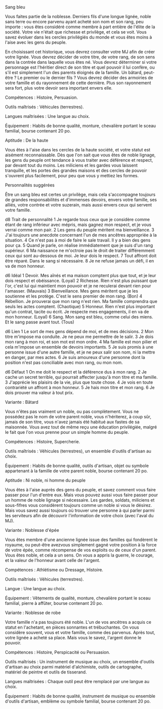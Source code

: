 


Sang bleu

Vous faites partie de la noblesse. Derniers fils d'une longue lignée, noble sans terre ou encore parvenu ayant acheté son nom et son rang, peu importe : vous êtes considéré comme membre à part entière de l'élite de la société. Votre vie n'était que richesse et privilège, et cela se voit. Vous savez évoluer dans les cercles privilégiés du monde et vous êtes moins à l'aise avec les gens du peuple.

En choisissant cet historique, vous devrez consulter votre MJ afin de créer votre lignée. Vous devrez décider de votre titre, de votre rang, de son sens dans la contrée dans laquelle vous êtes né. Vous devrez déterminer si votre personnage est l'héritier direct de son titre et quel pouvoir il lui confère, ou s'il est simplement l'un des parents éloignés de la famille. Un bâtard, peut-être ? Le premier ou le dernier fils ? Vous devrez décider des armoiries de votre famille et du rayonnement de cette dernière. Plus son rayonnement sera fort, plus votre devoir sera important envers elle.

Compétences : Histoire, Persuasion.

Outils maîtrisés : Véhicules (terrestres).

Langues maîtrisées : Une langue au choix.

Équipement : Habits de bonne qualité, monture, chevalière portant le sceau familial, bourse contenant 20 po.

Aptitude : De la haute

Vous êtes à l'aise dans les cercles de la haute société, et votre statut est aisément reconnaissable. Dès que l'on sait que vous êtes de noble lignage, les gens du peuple ont tendance à vous traiter avec déférence et respect, par devant tout du moins. Les miliciens et les gardes vous laissent tranquille, et les portes des grandes maisons et des cercles de pouvoir s'ouvrent plus facilement, pour peu que vous y mettiez les formes.

Personnalités suggérées

Être un sang bleu est certes un privilège, mais cela s'accompagne toujours de grandes responsabilités et d'immenses devoirs, envers votre famille, ses alliés, votre contrée et votre suzerain, mais aussi envers ceux qui servent votre famille.

d8 Trait de personnalité
1 Je regarde tous ceux que je considère comme étant de rang inférieur avec mépris, mais gagnez mon respect, et je vous verrai comme mon pair.
2 Les gens du peuple méritent ma bienveillance.
3 J'ai toujours une anecdote concernant l'un de mes ancêtres appropriée à la situation.
4 Ce n'est pas à moi de faire le sale travail. Il y a bien des gens pour ça.
5 Quand je parle, on réalise immédiatement que je suis d'un rang supérieur.
6 Ma naissance ne m'octroie pas le droit de traiter différemment ceux qui sont au-dessous de moi. Je leur dois le respect.
7 Tout affront doit être réparé. Dans le sang si nécessaire.
8 Je ne refuse jamais un défi, il en va de mon honneur.

d6 Idéal
1 Devoir. Mes aînés et ma maison comptent plus que tout, et je leur dois respect et obéissance. (Loyal)
2 Richesse. Rien n'est plus puissant que l'or, c'est lui qui maintient mon pouvoir et je ne reculerai devant rien pour l'amasser. (Mauvais)
3 Bienveillance. Mes gens méritent que je les soutienne et les protège. C'est le sens premier de mon rang. (Bon)
4 Rébellion. Je prouverai que mon rang n'est rien. Ma famille comprendra que seuls les actes comptent. (Chaotique)
5 Honneur. Rien n'est plus important qu'un contrat, tacite ou écrit. Je respecte mes engagements, il en va de mon honneur. (Loyal)
6 Sang. Mon sang est bleu, comme celui des miens. Et le sang passe avant tout. (Tous)

d6 Lien
1 Le sort de mes gens dépend de moi, et de mes décisions.
2 Mon titre m'impose ma conduite. Je ne peux me permettre de le salir.
3 Je dois mon rang à mon roi, et son mot est mon ordre.
4 Ma famille est mon pilier et cela m'impose un ensemble de devoirs importants.
5 Je suis promis à une personne issue d'une autre famille, et je ne peux salir son nom, ni la mettre en danger, par mes actes.
6 Je suis amoureux d'une personne dont la position n'est pas conciliable avec mon rang, ou mon nom.

d6 Défaut
1 On me doit le respect et la déférence dus à mon rang.
2 Je cache un secret terrible, qui pourrait affecter jusqu'à mon titre et ma famille.
3 J'apprécie les plaisirs de la vie, plus que toute chose.
4 Je vois en toute contrariété un affront à mon honneur.
5 Je hais mon titre et mon rang.
6 Je dois prouver ma valeur à tout prix.

Variante : Bâtard

Vous n'êtes pas vraiment un noble, ou pas complètement. Vous ne possédez pas le nom de votre parent noble, vous n'hériterez, à coup sûr, jamais de son titre, vous n'avez jamais été habitué aux fastes de sa maisonnée. Vous avez tout de même reçu une éducation privilégiée, malgré le fait que l'on vous prenne pour un simple homme du peuple.

Compétences : Histoire, Supercherie.

Outils maîtrisés : Véhicules (terrestres), un ensemble d'outils d'artisan au choix.

Équipement : Habits de bonne qualité, outils d'artisan, objet ou symbole appartenant à la famille de votre parent noble, bourse contenant 20 po.

Aptitude : Ni noble, ni homme du peuple

Vous êtes à l'aise auprès des gens du peuple, et savez comment vous faire passer pour l'un d'entre eux. Mais vous pouvez aussi vous faire passer pour un homme de noble lignage si nécessaire. Les gardes, soldats, miliciens et sous-fifres vous considèrent toujours comme un noble si vous le désirez. Mais vous savez aussi toujours où trouver une personne à qui parler parmi les serviteurs afin de découvrir l'information de votre choix (avec l'aval du MJ).

Variante : Noblesse d'épée

Vous êtes membre d'une ancienne lignée issue des familles qui fondèrent le royaume, ou peut-être avezvous simplement gagné votre position à la force de votre épée, comme récompense de vos exploits ou de ceux d'un parent. Vous êtes noble, et cela a un sens. On vous a appris la guerre, le courage, et la valeur de l'honneur avant celle de l'argent.

Compétences : Athlétisme ou Dressage, Histoire.

Outils maîtrisés : Véhicules (terrestres).

Langue : Une langue au choix.

Équipement : Vêtements de qualité, monture, chevalière portant le sceau familial, pierre à affûter, bourse contenant 20 po.

Variante : Noblesse de robe

Votre famille n'a pas toujours été noble. L'un de vos ancêtres a acquis ce statut en l'achetant, en pièces sonnantes et trébuchantes. On vous considère souvent, vous et votre famille, comme des parvenus. Après tout, votre lignée a acheté sa place. Mais vous le savez, l'argent donne le pouvoir.

Compétences : Histoire, Perspicacité ou Persuasion.

Outils maîtrisés : Un instrument de musique au choix, un ensemble d'outils d'artisan au choix parmi matériel d'alchimiste, outils de cartographe, matériel de peintre et outils de tisserand.

Langues maîtrisées : Chaque outil peut être remplacé par une langue au choix.

Équipement : Habits de bonne qualité, instrument de musique ou ensemble d'outils d'artisan, emblème ou symbole familial, bourse contenant 20 po.

